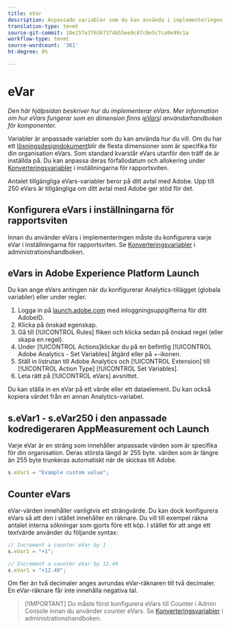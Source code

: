 ```yaml
---
title: eVar
description: Anpassade variabler som du kan använda i implementeringen.
translation-type: tm+mt
source-git-commit: 10e157e370367374b55ee9c87c0e5c7ca9e99c1a
workflow-type: tm+mt
source-wordcount: '361'
ht-degree: 0%

---
```



# eVar

*Den här hjälpsidan beskriver hur du implementerar eVars. Mer information om hur eVars fungerar som en dimension finns i[eVars](/help/components/dimensions/evar.md)i användarhandboken för komponenter.*

Variabler är anpassade variabler som du kan använda hur du vill. Om du har ett [lösningsdesigndokument](/help/implement/prepare/solution-design.md)blir de flesta dimensioner som är specifika för din organisation eVars. Som standard kvarstår eVars utanför den träff de är inställda på. Du kan anpassa deras förfallodatum och allokering under [Konverteringsvariabler](/help/admin/admin/conversion-var-admin/conversion-var-admin.md) i inställningarna för rapportsviten.

Antalet tillgängliga eVars-variabler beror på ditt avtal med Adobe. Upp till 250 eVars är tillgängliga om ditt avtal med Adobe ger stöd för det.

## Konfigurera eVars i inställningarna för rapportsviten

Innan du använder eVars i implementeringen måste du konfigurera varje eVar i inställningarna för rapportsviten. Se [Konverteringsvariabler](/help/admin/admin/conversion-var-admin/conversion-var-admin.md) i administrationshandboken.

## eVars in Adobe Experience Platform Launch

Du kan ange eVars antingen när du konfigurerar Analytics-tillägget (globala variabler) eller under regler.

1. Logga in på [launch.adobe.com](https://launch.adobe.com) med inloggningsuppgifterna för ditt AdobeID.
2. Klicka på önskad egenskap.
3. Gå till [!UICONTROL Rules] fliken och klicka sedan på önskad regel (eller skapa en regel).
4. Under [!UICONTROL Actions]klickar du på en befintlig [!UICONTROL Adobe Analytics - Set Variables] åtgärd eller på +-ikonen.
5. Ställ in listrutan till Adobe Analytics och [!UICONTROL Extension] till [!UICONTROL Action Type] [!UICONTROL Set Variables].
6. Leta rätt på [!UICONTROL eVars] avsnittet.

Du kan ställa in en eVar på ett värde eller ett dataelement. Du kan också kopiera värdet från en annan Analytics-variabel.

## s.eVar1 - s.eVar250 i den anpassade kodredigeraren AppMeasurement och Launch

Varje eVar är en sträng som innehåller anpassade värden som är specifika för din organisation. Deras största längd är 255 byte. värden som är längre än 255 byte trunkeras automatiskt när de skickas till Adobe.

```js
s.eVar1 = "Example custom value";
```

## Counter eVars

eVar-värden innehåller vanligtvis ett strängvärde. Du kan dock konfigurera eVars så att den i stället innehåller en räknare. Du vill till exempel räkna antalet interna sökningar som gjorts före ett köp. I stället för att ange ett textvärde använder du följande syntax:

```js
// Increment a counter eVar by 1
s.eVar1 = "+1";

// Increment a counter eVar by 12.49
s.eVar1 = "+12.49";
```

Om fler än två decimaler anges avrundas eVar-räknaren till två decimaler. En eVar-räknare får inte innehålla negativa tal.

> [!IMPORTANT] Du måste först konfigurera eVars till Counter i Admin Console innan du använder counter eVars. Se [Konverteringsvariabler](/help/admin/admin/conversion-var-admin/conversion-var-admin.md) i administrationshandboken.
